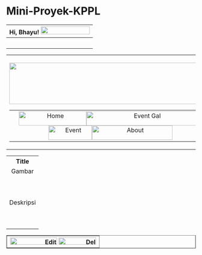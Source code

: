 # Mini-Proyek-KPPL

<html xmlns="http://www.w3.org/1999/xhtml">
<head>
<meta http-equiv="Content-Type" content="text/html; charset=utf-8" />
<title>Untitled Document</title>
<script type="text/javascript">
function MM_swapImgRestore() { //v3.0
  var i,x,a=document.MM_sr; for(i=0;a&&i<a.length&&(x=a[i])&&x.oSrc;i++) x.src=x.oSrc;
}
function MM_preloadImages() { //v3.0
  var d=document; if(d.images){ if(!d.MM_p) d.MM_p=new Array();
    var i,j=d.MM_p.length,a=MM_preloadImages.arguments; for(i=0; i<a.length; i++)
    if (a[i].indexOf("#")!=0){ d.MM_p[j]=new Image; d.MM_p[j++].src=a[i];}}
}

function MM_findObj(n, d) { //v4.01
  var p,i,x;  if(!d) d=document; if((p=n.indexOf("?"))>0&&parent.frames.length) {
    d=parent.frames[n.substring(p+1)].document; n=n.substring(0,p);}
  if(!(x=d[n])&&d.all) x=d.all[n]; for (i=0;!x&&i<d.forms.length;i++) x=d.forms[i][n];
  for(i=0;!x&&d.layers&&i<d.layers.length;i++) x=MM_findObj(n,d.layers[i].document);
  if(!x && d.getElementById) x=d.getElementById(n); return x;
}

function MM_swapImage() { //v3.0
  var i,j=0,x,a=MM_swapImage.arguments; document.MM_sr=new Array; for(i=0;i<(a.length-2);i+=3)
   if ((x=MM_findObj(a[i]))!=null){document.MM_sr[j++]=x; if(!x.oSrc) x.oSrc=x.src; x.src=a[i+2];}
}
</script>
</head>

<body onLoad="MM_preloadImages('Image/Home.png','Image/Event Gal 1.png','Image/About 1.png')">
<table width="100%" border="0">
  <tr>
    <th align="right" scope="col">Hi, Bhayu! <a href="Index.php"><img src="Image/Tombol.png" alt="" width="130" height="21" /></a></th>
  </tr>
  <tr>
    <th align="right" scope="col">&nbsp;</th>
  </tr>
</table>
<table width="100%" border="0">
  <tr>
    <th width="19" height="109" align="right" valign="middle"><p><img src="Image/Logo.png" alt="" width="579" height="110" /></p>
      <table width="100%" border="0">
        <tr>
          <td colspan="2" align="center" valign="middle"><a href="Homepage Login.php" onMouseOut="MM_swapImgRestore()" onMouseOver="MM_swapImage('Home','','Image/Home.png',1)"><img src="Image/Home 1.png" alt="Home" width="180" height="38" id="Home" /></a><a href="Event Gallery Login.php" onMouseOut="MM_swapImgRestore()" onMouseOver="MM_swapImage('Event Gal','','Image/Event Gal 1.png',1)"><img src="Image/Event Gal.png" alt="Event Gal" width="309" height="38" id="Event Gal" /></a><a href="Event Login.php" onMouseOut="MM_swapImgRestore()" onMouseOver="MM_swapImage('Event','','Image/Event 1.png',0)"><img src="Image/Event.png" alt="Event" width="116" height="38" id="Event" /></a><a href="#" onMouseOut="MM_swapImgRestore()" onMouseOver="MM_swapImage('About','','Image/About 1.png',1)"><img src="Image/About.png" alt="About" width="214" height="38" id="About" /></a><a href="#" onMouseOut="MM_swapImgRestore()" onMouseOver="MM_swapImage('Event Gal','','Image/Event Gal 1.png',1)"><a href="#" onmouseout="MM_swapImgRestore()" onmouseover="MM_swapImage('Event','','Image/Event 1.png',1)"></a><a href="#" onMouseOut="MM_swapImgRestore()" onMouseOver="MM_swapImage('About','','Image/About 1.png',1)"></a></td>
          <td align="center" valign="middle">&nbsp;</td>
          <td height="65" colspan="2" align="center" valign="middle">&nbsp;</td>
        </tr>
    </table></th>
  </tr>
</table>
<table width="100%" border="0">
  <tr>
    <th scope="col">Title</th>
  </tr>
  <tr>
    <td align="center">Gambar</td>
  </tr>
  <tr>
    <td height="140" align="center">Deskripsi</td>
  </tr>
</table>
<table width="80%" border="1">
  <tr>
    <th align="right" scope="col"><a href="Edit Event.php"><img src="Image/Edit Event.png" alt="Edit" width="125" height="19"></a> <a href="Sukses Delete Event.php"><img src="Image/Delete Event.png" alt="Del" width="100" height="19"></a></th>
  </tr>
</table>
<p>&nbsp;</p>
<p>&nbsp;</p>
</body>
</html>
